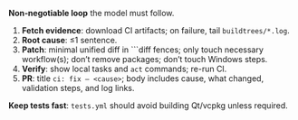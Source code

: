 **Non‑negotiable loop** the model must follow.

1) **Fetch evidence**: download CI artifacts; on failure, tail `buildtrees/*.log`.
2) **Root cause**: ≤1 sentence.
3) **Patch**: minimal unified diff in ```diff fences; only touch necessary workflow(s); don’t remove packages; don’t touch Windows steps.
4) **Verify**: show local tasks and `act` commands; re-run CI.
5) **PR**: title `ci: fix — <cause>`; body includes cause, what changed, validation steps, and log links.

**Keep tests fast**: `tests.yml` should avoid building Qt/vcpkg unless required.